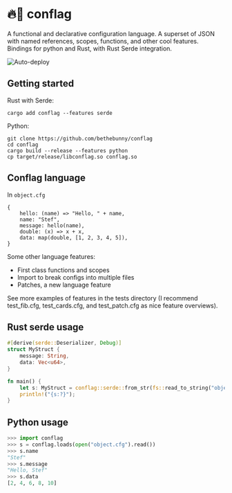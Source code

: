 # 🔥🏁 conflag
A functional and declarative configuration language. A superset of JSON with named references, scopes, functions, and other cool features. Bindings for python and Rust, with Rust Serde integration.

![Auto-deploy](https://github.com/bethebunny/conflag/actions/workflows/ci_tests.yml/badge.svg)

## Getting started

Rust with Serde:
```
cargo add conflag --features serde
```

Python:
```
git clone https://github.com/bethebunny/conflag
cd conflag
cargo build --release --features python
cp target/release/libconflag.so conflag.so
```

## Conflag language

In `object.cfg`
```
{
    hello: (name) => "Hello, " + name,
    name: "Stef",
    message: hello(name),
    double: (x) => x + x,
    data: map(double, [1, 2, 3, 4, 5]),
}
```

Some other language features:
- First class functions and scopes
- Import to break configs into multiple files
- Patches, a new language feature

See more examples of features in the tests directory (I recommend test_fib.cfg, test_cards.cfg, and test_patch.cfg as nice feature overviews).

## Rust serde usage

```rust
#[derive(serde::Deserializer, Debug)]
struct MyStruct {
    message: String,
    data: Vec<u64>,
}

fn main() {
    let s: MyStruct = conflag::serde::from_str(fs::read_to_string("object.cfg"));
    println!("{s:?}");
}
```

## Python usage

```python
>>> import conflag
>>> s = conflag.loads(open("object.cfg").read())
>>> s.name
"Stef"
>>> s.message
"Hello, Stef"
>>> s.data
[2, 4, 6, 8, 10]
```
